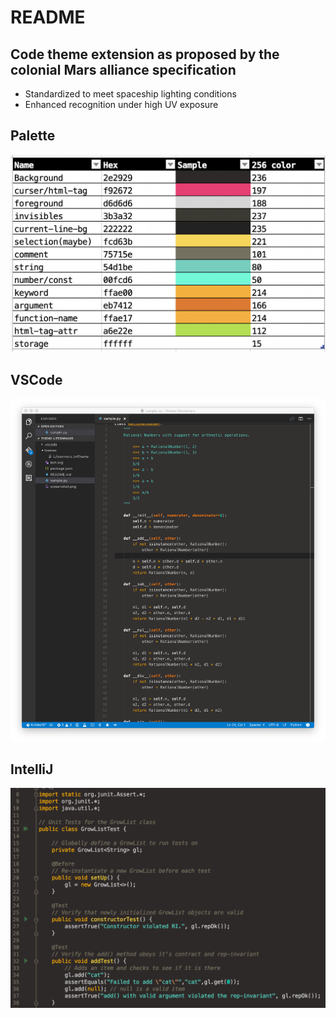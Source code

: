 # README
## Code theme extension as proposed by the colonial Mars alliance specification 
* Standardized to meet spaceship lighting conditions
* Enhanced recognition under high UV exposure
## Palette
![screenshot](screenshot_palette.png)
## VSCode
![screenshot](vscode/screenshot.png)
## IntelliJ
![screenshot](intellij/screenshot_intellij.png)
